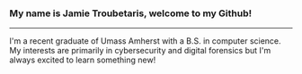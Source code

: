 ### My name is Jamie Troubetaris, welcome to my Github!
---
I'm a recent graduate of Umass Amherst with a B.S. in computer science. My interests are primarily in cybersecurity and digital forensics but I'm always excited to learn something new!
<!--
**RaineDelay/RaineDelay** is a ✨ _special_ ✨ repository because its `README.md` (this file) appears on your GitHub profile.

Here are some ideas to get you started:

- 🔭 I’m currently working on ...
- 🌱 I’m currently learning ...
- 👯 I’m looking to collaborate on ...
- 🤔 I’m looking for help with ...
- 💬 Ask me about ...
- 📫 How to reach me: ...
- 😄 Pronouns: ...
- ⚡ Fun fact: ...
-->
